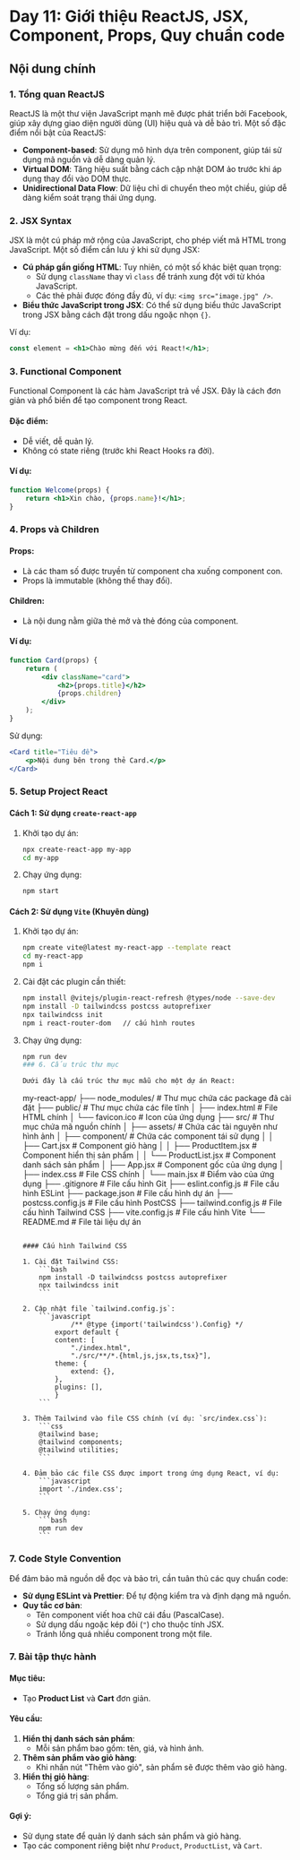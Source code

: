 # Day 11: Giới thiệu ReactJS, JSX, Component, Props, Quy chuẩn code

## Nội dung chính

### 1. Tổng quan ReactJS
ReactJS là một thư viện JavaScript mạnh mẽ được phát triển bởi Facebook, giúp xây dựng giao diện người dùng (UI) hiệu quả và dễ bảo trì. Một số đặc điểm nổi bật của ReactJS:
- **Component-based**: Sử dụng mô hình dựa trên component, giúp tái sử dụng mã nguồn và dễ dàng quản lý.
- **Virtual DOM**: Tăng hiệu suất bằng cách cập nhật DOM ảo trước khi áp dụng thay đổi vào DOM thực.
- **Unidirectional Data Flow**: Dữ liệu chỉ di chuyển theo một chiều, giúp dễ dàng kiểm soát trạng thái ứng dụng.

### 2. JSX Syntax
JSX là một cú pháp mở rộng của JavaScript, cho phép viết mã HTML trong JavaScript. Một số điểm cần lưu ý khi sử dụng JSX:
- **Cú pháp gần giống HTML**: Tuy nhiên, có một số khác biệt quan trọng:
    - Sử dụng `className` thay vì `class` để tránh xung đột với từ khóa JavaScript.
    - Các thẻ phải được đóng đầy đủ, ví dụ: `<img src="image.jpg" />`.
- **Biểu thức JavaScript trong JSX**: Có thể sử dụng biểu thức JavaScript trong JSX bằng cách đặt trong dấu ngoặc nhọn `{}`.

Ví dụ:
```jsx
const element = <h1>Chào mừng đến với React!</h1>;
```

### 3. Functional Component
Functional Component là các hàm JavaScript trả về JSX. Đây là cách đơn giản và phổ biến để tạo component trong React.

#### Đặc điểm:
- Dễ viết, dễ quản lý.
- Không có state riêng (trước khi React Hooks ra đời).

#### Ví dụ:
```jsx
function Welcome(props) {
    return <h1>Xin chào, {props.name}!</h1>;
}
```

### 4. Props và Children
#### Props:
- Là các tham số được truyền từ component cha xuống component con.
- Props là immutable (không thể thay đổi).

#### Children:
- Là nội dung nằm giữa thẻ mở và thẻ đóng của component.

#### Ví dụ:
```jsx
function Card(props) {
    return (
        <div className="card">
            <h2>{props.title}</h2>
            {props.children}
        </div>
    );
}
```

Sử dụng:
```jsx
<Card title="Tiêu đề">
    <p>Nội dung bên trong thẻ Card.</p>
</Card>
```

### 5. Setup Project React
#### Cách 1: Sử dụng `create-react-app`
1. Khởi tạo dự án:
    ```bash
    npx create-react-app my-app
    cd my-app
    ```
2. Chạy ứng dụng:
    ```bash
    npm start
    ```

#### Cách 2: Sử dụng `Vite` (Khuyên dùng)
1. Khởi tạo dự án:
    ```bash
    npm create vite@latest my-react-app --template react 
    cd my-react-app
    npm i
    ```
2. Cài đặt các plugin cần thiết:
    ```bash
    npm install @vitejs/plugin-react-refresh @types/node --save-dev
    npm install -D tailwindcss postcss autoprefixer
    npx tailwindcss init
    npm i react-router-dom   // cấu hình routes
    ```
3. Chạy ứng dụng:
    ```bash
    npm run dev
    ### 6. Cấu trúc thư mục

    Dưới đây là cấu trúc thư mục mẫu cho một dự án React:

    ```
    my-react-app/
    ├── node_modules/       # Thư mục chứa các package đã cài đặt
    ├── public/             # Thư mục chứa các file tĩnh
    │   ├── index.html      # File HTML chính
    │   └── favicon.ico     # Icon của ứng dụng
    ├── src/                # Thư mục chứa mã nguồn chính
    │   ├── assets/         # Chứa các tài nguyên như hình ảnh
    │   ├── component/      # Chứa các component tái sử dụng
    │   │   ├── Cart.jsx    # Component giỏ hàng
    │   │   ├── ProductItem.jsx # Component hiển thị sản phẩm
    │   │   └── ProductList.jsx # Component danh sách sản phẩm
    │   ├── App.jsx         # Component gốc của ứng dụng
    │   ├── index.css       # File CSS chính
    │   └── main.jsx        # Điểm vào của ứng dụng
    ├── .gitignore          # File cấu hình Git
    ├── eslint.config.js    # File cấu hình ESLint
    ├── package.json        # File cấu hình dự án
    ├── postcss.config.js   # File cấu hình PostCSS
    ├── tailwind.config.js  # File cấu hình Tailwind CSS
    ├── vite.config.js      # File cấu hình Vite
    └── README.md           # File tài liệu dự án
    ```

    #### Cấu hình Tailwind CSS

    1. Cài đặt Tailwind CSS:
        ```bash
        npm install -D tailwindcss postcss autoprefixer
        npx tailwindcss init
        ```

    2. Cập nhật file `tailwind.config.js`:
        ```javascript
                /** @type {import('tailwindcss').Config} */
            export default {
            content: [
                "./index.html",
                "./src/**/*.{html,js,jsx,ts,tsx}"],
            theme: {
                extend: {},
            },
            plugins: [],
            }
        ```

    3. Thêm Tailwind vào file CSS chính (ví dụ: `src/index.css`):
        ```css
        @tailwind base;
        @tailwind components;
        @tailwind utilities;
        ```

    4. Đảm bảo các file CSS được import trong ứng dụng React, ví dụ:
        ```javascript
        import './index.css';
        ```

    5. Chạy ứng dụng:
        ```bash
        npm run dev
        ```
### 7. Code Style Convention
Để đảm bảo mã nguồn dễ đọc và bảo trì, cần tuân thủ các quy chuẩn code:
- **Sử dụng ESLint và Prettier**: Để tự động kiểm tra và định dạng mã nguồn.
- **Quy tắc cơ bản**:
    - Tên component viết hoa chữ cái đầu (PascalCase).
    - Sử dụng dấu ngoặc kép đôi (`"`) cho thuộc tính JSX.
    - Tránh lồng quá nhiều component trong một file.

### 7. Bài tập thực hành
#### Mục tiêu:
- Tạo **Product List** và **Cart** đơn giản.

#### Yêu cầu:
1. **Hiển thị danh sách sản phẩm**:
    - Mỗi sản phẩm bao gồm: tên, giá, và hình ảnh.
2. **Thêm sản phẩm vào giỏ hàng**:
    - Khi nhấn nút "Thêm vào giỏ", sản phẩm sẽ được thêm vào giỏ hàng.
3. **Hiển thị giỏ hàng**:
    - Tổng số lượng sản phẩm.
    - Tổng giá trị sản phẩm.

#### Gợi ý:
- Sử dụng state để quản lý danh sách sản phẩm và giỏ hàng.
- Tạo các component riêng biệt như `Product`, `ProductList`, và `Cart`.


